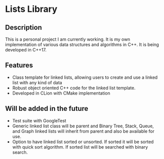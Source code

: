 # Lists Library
## Description
This is a personal project I am currently working. It is my own implementation of various data structures and algorithms in C++. It is being developed in C++17.
## Features
- Class template for linked lists, allowing users to create and use a linked list with any kind of data
- Robust object oriented C++ code for the linked list template.
- Developed in CLion with CMake implementation
## Will be added in the future
- Test suite with GoogleTest
- Generic linked list class will be parent and Binary Tree, Stack, Queue, and Graph linked lists will inherit from parent and also be available for use.
- Option to have linked list sorted or unsorted. If sorted it will be sorted with quick sort algorithm. If sorted list will be searched with binary search.
